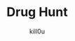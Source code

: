 ---
layout: game
title: Drug Hunt
play_url: http://www.ludumdare.com/compo/ludum-dare-26/?action=preview&amp;uid=5422
author: kill0u
---